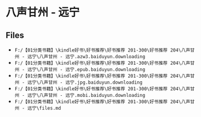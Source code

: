# 八声甘州 - 远宁

## Files

- `F:/【01分类书籍】\kindle好书\好书推荐\好书推荐 201-300\好书推荐 204\八声甘州 - 远宁\八声甘州 - 远宁.azw3.baiduyun.downloading`
- `F:/【01分类书籍】\kindle好书\好书推荐\好书推荐 201-300\好书推荐 204\八声甘州 - 远宁\八声甘州 - 远宁.epub.baiduyun.downloading`
- `F:/【01分类书籍】\kindle好书\好书推荐\好书推荐 201-300\好书推荐 204\八声甘州 - 远宁\八声甘州 - 远宁.jpg.baiduyun.downloading`
- `F:/【01分类书籍】\kindle好书\好书推荐\好书推荐 201-300\好书推荐 204\八声甘州 - 远宁\八声甘州 - 远宁.mobi.baiduyun.downloading`
- `F:/【01分类书籍】\kindle好书\好书推荐\好书推荐 201-300\好书推荐 204\八声甘州 - 远宁\files.md`
